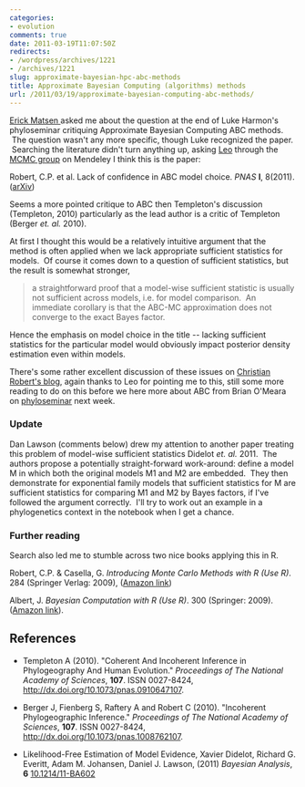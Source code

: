 ```yaml
---
categories:
- evolution
comments: true
date: 2011-03-19T11:07:50Z
redirects:
- /wordpress/archives/1221
- /archives/1221
slug: approximate-bayesian-hpc-abc-methods
title: Approximate Bayesian Computing (algorithms) methods
url: /2011/03/19/approximate-bayesian-computing-abc-methods/
---
```


[Erick Matsen ](http://matsen.fhcrc.org/) asked me about the question at the end of Luke Harmon's phyloseminar critiquing Approximate Bayesian Computing ABC methods.  The question wasn't any more specific, though Luke recognized the paper.  Searching the literature didn't turn anything up, asking [Leo](http://www.mendeley.com/profiles/leonardo-de-oliveira-martins/) through the [MCMC group](http://www.mendeley.com/groups/517931/bayesian-mcmc/) on Mendeley I think this is the paper:

﻿Robert, C.P. et al. Lack of confidence in ABC model choice. _PNAS_ **I**, 8(2011). ([arXiv](http://arxiv.org/abs/1102.4432))

Seems a more pointed critique to ABC then Templeton's discussion (Templeton, 2010) particularly as the lead author is a critic of Templeton (Berger _et. al._ 2010).

At first I thought this would be a relatively intuitive argument that the method is often applied when we lack appropriate sufficient statistics for models.  Of course it comes down to a question of sufficient statistics, but the result is somewhat stronger,


> a straightforward proof that a model-wise sufficient statistic is usually not sufficient across models, i.e. for model comparison.  An immediate corollary is that the ABC-MC approximation does not converge to the exact Bayes factor.


Hence the emphasis on model choice in the title -- lacking sufficient statistics for the particular model would obviously impact posterior density estimation even within models.

There's some rather excellent discussion of these issues on [Christian Robert's blog](http://xianblog.wordpress.com/2011/03/08/error-in-abc-versus-error-in-model-choice/), again thanks to Leo for pointing me to this, still some more reading to do on this before we here more about ABC from Brian O'Meara on [phyloseminar](http://phyloseminar.org/) next week.


### Update


Dan Lawson (comments below) drew my attention to another paper treating this problem of model-wise sufficient statistics Didelot _et. al._ 2011.  The authors propose a potentially straight-forward work-around: define a model M in which both the original models M1 and M2 are embedded.  They then demonstrate for exponential family models that sufficient statistics for M are sufficient statistics for comparing M1 and M2 by Bayes factors, if I've followed the argument correctly.  I'll try to work out an example in a phylogenetics context in the notebook when I get a chance.


### Further reading


Search also led me to stumble across two nice books applying this in R.

Robert, C.P. & Casella, G. _Introducing Monte Carlo Methods with R (Use R)_. 284 (Springer Verlag: 2009), ([Amazon link](http://www.amazon.com/Introducing-Monte-Carlo-Methods-Use/dp/1441915753))

﻿Albert, J. _Bayesian Computation with R (Use R)_. 300 (Springer: 2009). ([Amazon link](http://www.amazon.com/Bayesian-Computation-R-Use/dp/0387922970)).





## References


- Templeton A (2010).
"Coherent And Incoherent Inference in Phylogeography And Human Evolution."
*Proceedings of The National Academy of Sciences*, **107**.
ISSN 0027-8424, <a href="http://dx.doi.org/10.1073/pnas.0910647107">http://dx.doi.org/10.1073/pnas.0910647107</a>.

- Berger J, Fienberg S, Raftery A and Robert C (2010).
"Incoherent Phylogeographic Inference."
*Proceedings of The National Academy of Sciences*, **107**.
ISSN 0027-8424, <a href="http://dx.doi.org/10.1073/pnas.1008762107">http://dx.doi.org/10.1073/pnas.1008762107</a>.



-  Likelihood-Free Estimation of Model Evidence, Xavier Didelot, Richard G. Everitt, Adam M. Johansen, Daniel J. Lawson,  (2011) *Bayesian Analysis*, **6**    [10.1214/11-BA602](http://dx.doi.org/10.1214/11-BA602)
